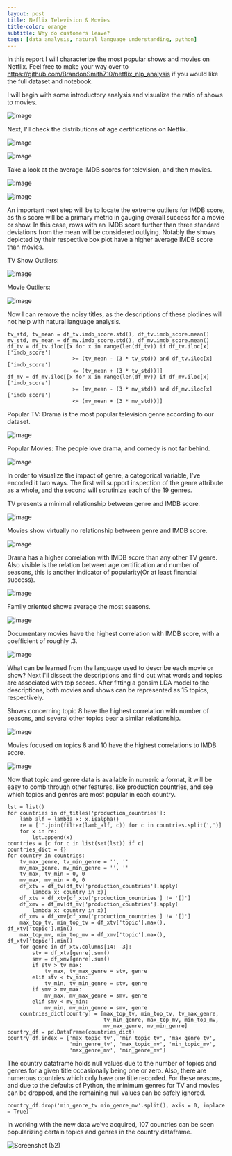```yaml
---
layout: post
title: Neflix Television & Movies
title-color: orange
subtitle: Why do customers leave?
tags: [data analysis, natural language understanding, python]
---
```



In this report I will characterize the most popular shows and movies on Netflix.
Feel free to make your way over to https://github.com/BrandonSmith710/netflix_nlp_analysis if you would like the full dataset and notebook.

I will begin with some introductory analysis and visualize the ratio of shows to movies.

![image](https://user-images.githubusercontent.com/75755695/176339508-c5438251-698e-4c33-add0-1ce5486223f0.png)

Next, I'll check the distributions of age certifications on Netflix.

![image](https://user-images.githubusercontent.com/75755695/176339260-86cb7e08-7f68-4c3d-97ba-c827da1c3c6d.png)

![image](https://user-images.githubusercontent.com/75755695/176339443-4e0d078d-0911-486d-8168-25019e040824.png)

Take a look at the average IMDB scores for television, and then movies.

![image](https://user-images.githubusercontent.com/75755695/176340219-22639de1-a835-441b-8543-afb0a9e10b00.png)

![image](https://user-images.githubusercontent.com/75755695/176340345-c6c5571f-dc71-4254-83b0-238cef16ed97.png)

An important next step will be to locate the extreme outliers for IMDB score, as this score will be a primary metric in gauging overall success for a movie or show.
In this case, rows with an IMDB score further than three standard deviations from the mean will be considered outlying.
Notably the shows depicted by their respective box plot have a higher average IMDB score than movies.

TV Show Outliers:

![image](https://user-images.githubusercontent.com/75755695/176341099-ea9fc209-8690-4872-bcfb-c4013a622e71.png)

Movie Outliers:

![image](https://user-images.githubusercontent.com/75755695/176341151-a4c4a782-a9e7-4654-81d6-fcc28d0f594b.png)

Now I can remove the noisy titles, as the descriptions of these plotlines will not help with natural language analysis.

~~~
tv_std, tv_mean = df_tv.imdb_score.std(), df_tv.imdb_score.mean()
mv_std, mv_mean = df_mv.imdb_score.std(), df_mv.imdb_score.mean()
df_tv = df_tv.iloc[[x for x in range(len(df_tv)) if df_tv.iloc[x]['imdb_score']
                     >= (tv_mean - (3 * tv_std)) and df_tv.iloc[x]['imdb_score']
                     <= (tv_mean + (3 * tv_std))]]
df_mv = df_mv.iloc[[x for x in range(len(df_mv)) if df_mv.iloc[x]['imdb_score']
                     >= (mv_mean - (3 * mv_std)) and df_mv.iloc[x]['imdb_score']
                     <= (mv_mean + (3 * mv_std))]]
~~~

Popular TV: Drama is the most popular television genre according to our dataset.

![image](https://user-images.githubusercontent.com/75755695/176343327-a2f31c64-a6d9-449a-b2c7-5485c617e09e.png)

Popular Movies: The people love drama, and comedy is not far behind.

![image](https://user-images.githubusercontent.com/75755695/176343368-be795e30-9b5d-4d18-8d67-cf33a4b01fda.png)

In order to visualize the impact of genre, a categorical variable, I've encoded it two ways. The first will support inspection of the genre attribute as a whole, and the second will scrutinize each of the 19 genres.

TV presents a minimal relationship between genre and IMDB score.

![image](https://user-images.githubusercontent.com/75755695/176342414-ad061681-4466-4f76-a800-890fdff9c05b.png)

Movies show virtually no relationship between genre and IMDB score.

![image](https://user-images.githubusercontent.com/75755695/176345486-67c1f00d-a058-44ba-8ed8-5917e012d5dd.png)

Drama has a higher correlation with IMDB score than any other TV genre. Also visible is the relation between age certification and number of seasons, this is another indicator of popularity(Or at least financial success).

![image](https://user-images.githubusercontent.com/75755695/176342770-543cbaa1-3864-497c-84e7-b290b8a643be.png)

Family oriented shows average the most seasons.

![image](https://user-images.githubusercontent.com/75755695/176345627-48e93c87-ea89-4315-80e4-8c13df9cce5c.png)


Documentary movies have the highest correlation with IMDB score, with a coefficient of roughly .3.

![image](https://user-images.githubusercontent.com/75755695/176345854-0aed310c-d6d5-452a-9ae3-23607334d764.png)

What can be learned from the language used to describe each movie or show? Next I'll dissect the descriptions and find out what words and topics are associated with top scores. After fitting a gensim LDA model to the descriptions, both movies and shows can be represented as 15 topics, respectively.


Shows concerning topic 8 have the highest correlation with number of seasons, and several other topics bear a similar relationship.

![image](https://user-images.githubusercontent.com/75755695/176353449-79cf3739-da38-4c0c-828c-56f38cae09a2.png)

Movies focused on topics 8 and 10 have the highest correlations to IMDB score.

![image](https://user-images.githubusercontent.com/75755695/176353499-4959ddd3-205a-4c71-aa29-febea7e1ff7a.png)

Now that topic and genre data is available in numeric a format, it will be easy to comb through other features, like production countries, and see which topics and genres are most popular in each country.

~~~
lst = list()
for countries in df_titles['production_countries']:
    lamb_alf = lambda x: x.isalpha()
    re = [''.join(filter(lamb_alf, c)) for c in countries.split(',')]
    for x in re:
        lst.append(x)
countries = [c for c in list(set(lst)) if c]
countries_dict = {}
for country in countries:
    tv_max_genre, tv_min_genre = '', ''
    mv_max_genre, mv_min_genre = '', ''
    tv_max, tv_min = 0, 0
    mv_max, mv_min = 0, 0
    df_xtv = df_tv[df_tv['production_countries'].apply(
        lambda x: country in x)]
    df_xtv = df_xtv[df_xtv['production_countries'] != '[]']
    df_xmv = df_mv[df_mv['production_countries'].apply(
        lambda x: country in x)]
    df_xmv = df_xmv[df_xmv['production_countries'] != '[]']
    max_top_tv, min_top_tv = df_xtv['topic'].max(), df_xtv['topic'].min()
    max_top_mv, min_top_mv = df_xmv['topic'].max(), df_xtv['topic'].min()
    for genre in df_xtv.columns[14: -3]:
        stv = df_xtv[genre].sum()
        smv = df_xmv[genre].sum()
        if stv > tv_max:
            tv_max, tv_max_genre = stv, genre
        elif stv < tv_min:
            tv_min, tv_min_genre = stv, genre
        if smv > mv_max:
            mv_max, mv_max_genre = smv, genre
        elif smv < mv_min:
            mv_min, mv_min_genre = smv, genre
    countries_dict[country] = [max_top_tv, min_top_tv, tv_max_genre,
                               tv_min_genre, max_top_mv, min_top_mv,
                               mv_max_genre, mv_min_genre]
country_df = pd.DataFrame(countries_dict)
country_df.index = ['max_topic_tv', 'min_topic_tv', 'max_genre_tv',
                    'min_genre_tv', 'max_topic_mv', 'min_topic_mv',
                    'max_genre_mv', 'min_genre_mv']
~~~

The country dataframe holds null values due to the number of topics and genres for a given title occasionally being one or zero. Also, there are numerous countries which only have one title recorded. For these reasons, and due to the defaults of Python, the minimum genres for TV and movies can be dropped, and the remaining null values can be safely ignored.

~~~
country_df.drop('min_genre_tv min_genre_mv'.split(), axis = 0, inplace = True)
~~~

In working with the new data we've acquired, 107 countries can be seen popularizing certain topics and genres in the country dataframe.

![Screenshot (52)](https://user-images.githubusercontent.com/75755695/176356800-a61d84a0-38fa-40d2-80e5-cd9ba8a8e81e.png)
